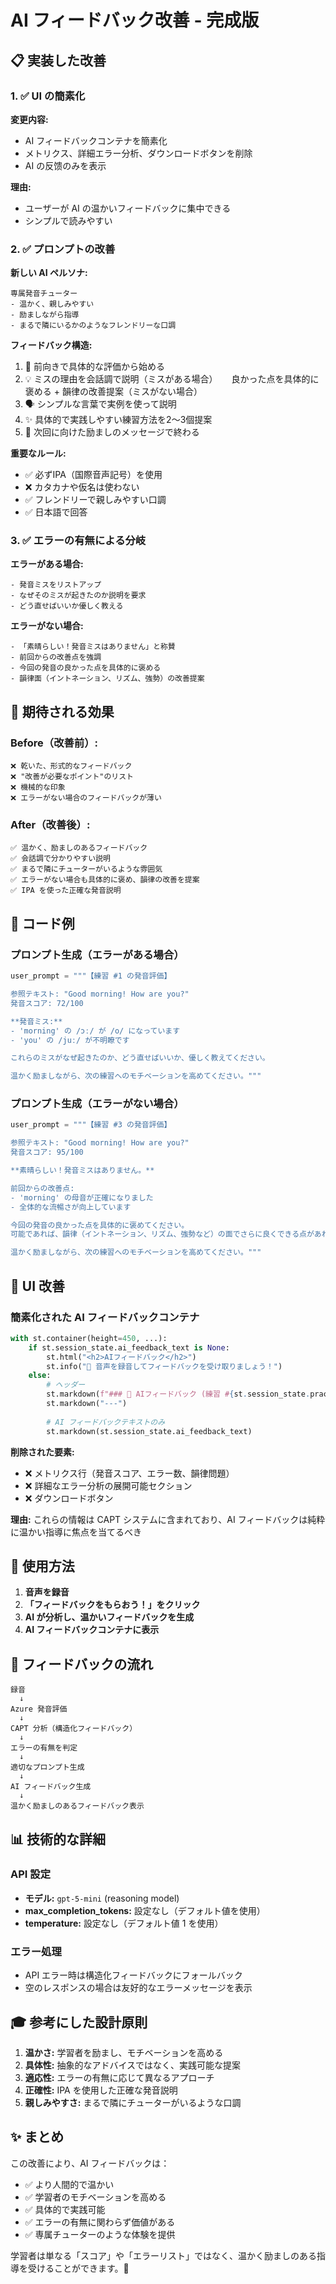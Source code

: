 # AI フィードバック改善 - 完成版

## 📋 実装した改善

### 1. ✅ UI の簡素化

**変更内容:**
- AI フィードバックコンテナを簡素化
- メトリクス、詳細エラー分析、ダウンロードボタンを削除
- AI の反馈のみを表示

**理由:**
- ユーザーが AI の温かいフィードバックに集中できる
- シンプルで読みやすい

### 2. ✅ プロンプトの改善

**新しい AI ペルソナ:**
```
専属発音チューター
- 温かく、親しみやすい
- 励ましながら指導
- まるで隣にいるかのようなフレンドリーな口調
```

**フィードバック構造:**
1. 🎯 前向きで具体的な評価から始める
2. 💡 ミスの理由を会話調で説明（ミスがある場合）
   　 良かった点を具体的に褒める + 韻律の改善提案（ミスがない場合）
3. 🗣️ シンプルな言葉で実例を使って説明
4. ✨ 具体的で実践しやすい練習方法を2〜3個提案
5. 🌟 次回に向けた励ましのメッセージで終わる

**重要なルール:**
- ✅ 必ずIPA（国際音声記号）を使用
- ❌ カタカナや仮名は使わない
- ✅ フレンドリーで親しみやすい口調
- ✅ 日本語で回答

### 3. ✅ エラーの有無による分岐

**エラーがある場合:**
```
- 発音ミスをリストアップ
- なぜそのミスが起きたのか説明を要求
- どう直せばいいか優しく教える
```

**エラーがない場合:**
```
- 「素晴らしい！発音ミスはありません」と称賛
- 前回からの改善点を強調
- 今回の発音の良かった点を具体的に褒める
- 韻律面（イントネーション、リズム、強勢）の改善提案
```

## 🎯 期待される効果

### Before（改善前）:
```
❌ 乾いた、形式的なフィードバック
❌ "改善が必要なポイント"のリスト
❌ 機械的な印象
❌ エラーがない場合のフィードバックが薄い
```

### After（改善後）:
```
✅ 温かく、励ましのあるフィードバック
✅ 会話調で分かりやすい説明
✅ まるで隣にチューターがいるような雰囲気
✅ エラーがない場合も具体的に褒め、韻律の改善を提案
✅ IPA を使った正確な発音説明
```

## 📝 コード例

### プロンプト生成（エラーがある場合）

```python
user_prompt = """【練習 #1 の発音評価】

参照テキスト: "Good morning! How are you?"
発音スコア: 72/100

**発音ミス:**
- 'morning' の /ɔː/ が /o/ になっています
- 'you' の /juː/ が不明瞭です

これらのミスがなぜ起きたのか、どう直せばいいか、優しく教えてください。

温かく励ましながら、次の練習へのモチベーションを高めてください。"""
```

### プロンプト生成（エラーがない場合）

```python
user_prompt = """【練習 #3 の発音評価】

参照テキスト: "Good morning! How are you?"
発音スコア: 95/100

**素晴らしい！発音ミスはありません。**

前回からの改善点:
- 'morning' の母音が正確になりました
- 全体的な流暢さが向上しています

今回の発音の良かった点を具体的に褒めてください。
可能であれば、韻律（イントネーション、リズム、強勢など）の面でさらに良くできる点があれば優しく提案してください。

温かく励ましながら、次の練習へのモチベーションを高めてください。"""
```

## 🎨 UI 改善

### 簡素化された AI フィードバックコンテナ

```python
with st.container(height=450, ...):
    if st.session_state.ai_feedback_text is None:
        st.html("<h2>AIフィードバック</h2>")
        st.info("🎤 音声を録音してフィードバックを受け取りましょう！")
    else:
        # ヘッダー
        st.markdown(f"### 🎯 AIフィードバック (練習 #{st.session_state.practice_times})")
        st.markdown("---")
        
        # AI フィードバックテキストのみ
        st.markdown(st.session_state.ai_feedback_text)
```

**削除された要素:**
- ❌ メトリクス行（発音スコア、エラー数、韻律問題）
- ❌ 詳細なエラー分析の展開可能セクション
- ❌ ダウンロードボタン

**理由:** これらの情報は CAPT システムに含まれており、AI フィードバックは純粋に温かい指導に焦点を当てるべき

## 🚀 使用方法

1. **音声を録音**
2. **「フィードバックをもらおう！」をクリック**
3. **AI が分析し、温かいフィードバックを生成**
4. **AI フィードバックコンテナに表示**

## 🔄 フィードバックの流れ

```
録音 
  ↓
Azure 発音評価
  ↓
CAPT 分析（構造化フィードバック）
  ↓
エラーの有無を判定
  ↓
適切なプロンプト生成
  ↓
AI フィードバック生成
  ↓
温かく励ましのあるフィードバック表示
```

## 📊 技術的な詳細

### API 設定
- **モデル:** `gpt-5-mini` (reasoning model)
- **max_completion_tokens:** 設定なし（デフォルト値を使用）
- **temperature:** 設定なし（デフォルト値 1 を使用）

### エラー処理
- API エラー時は構造化フィードバックにフォールバック
- 空のレスポンスの場合は友好的なエラーメッセージを表示

## 🎓 参考にした設計原則

1. **温かさ:** 学習者を励まし、モチベーションを高める
2. **具体性:** 抽象的なアドバイスではなく、実践可能な提案
3. **適応性:** エラーの有無に応じて異なるアプローチ
4. **正確性:** IPA を使用した正確な発音説明
5. **親しみやすさ:** まるで隣にチューターがいるような口調

## ✨ まとめ

この改善により、AI フィードバックは：
- ✅ より人間的で温かい
- ✅ 学習者のモチベーションを高める
- ✅ 具体的で実践可能
- ✅ エラーの有無に関わらず価値がある
- ✅ 専属チューターのような体験を提供

学習者は単なる「スコア」や「エラーリスト」ではなく、温かく励ましのある指導を受けることができます。🌟
